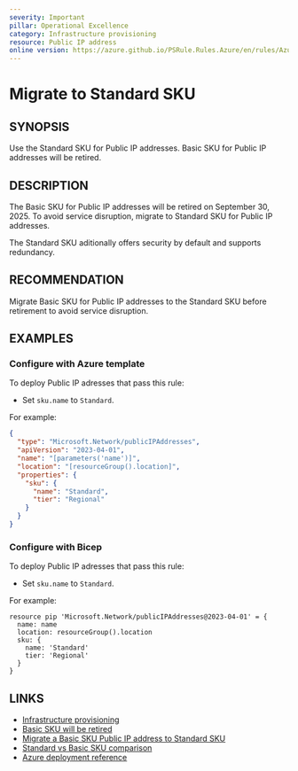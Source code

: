 ```yaml
---
severity: Important
pillar: Operational Excellence
category: Infrastructure provisioning
resource: Public IP address
online version: https://azure.github.io/PSRule.Rules.Azure/en/rules/Azure.PublicIP.MigrateStandard/
---
```


# Migrate to Standard SKU

## SYNOPSIS

Use the Standard SKU for Public IP addresses. Basic SKU for Public IP addresses will be retired.

## DESCRIPTION

The Basic SKU for Public IP addresses will be retired on September 30, 2025. To avoid service disruption, migrate to Standard SKU for Public IP addresses.

The Standard SKU aditionally offers security by default and supports redundancy.

## RECOMMENDATION

Migrate Basic SKU for Public IP addresses to the Standard SKU before retirement to avoid service disruption.

## EXAMPLES

### Configure with Azure template

To deploy Public IP adresses that pass this rule:

- Set `sku.name` to `Standard`.

For example:

```json
{
  "type": "Microsoft.Network/publicIPAddresses",
  "apiVersion": "2023-04-01",
  "name": "[parameters('name')]",
  "location": "[resourceGroup().location]",
  "properties": {
    "sku": {
      "name": "Standard",
      "tier": "Regional"
    }
  }
}
```

### Configure with Bicep

To deploy Public IP adresses that pass this rule:

- Set `sku.name` to `Standard`.

For example:

```bicep
resource pip 'Microsoft.Network/publicIPAddresses@2023-04-01' = {
  name: name
  location: resourceGroup().location
  sku: {
    name: 'Standard'
    tier: 'Regional'
  }
}
```

## LINKS

- [Infrastructure provisioning](https://learn.microsoft.com/azure/architecture/framework/devops/automation-infrastructure)
- [Basic SKU will be retired](https://azure.microsoft.com/updates/upgrade-to-standard-sku-public-ip-addresses-in-azure-by-30-september-2025-basic-sku-will-be-retired)
- [Migrate a Basic SKU Public IP address to Standard SKU](https://learn.microsoft.com/azure/virtual-network/ip-services/public-ip-basic-upgrade-guidance)
- [Standard vs Basic SKU comparison](https://learn.microsoft.com/azure/virtual-network/ip-services/public-ip-addresses#sku)
- [Azure deployment reference](https://learn.microsoft.com/azure/templates/microsoft.network/publicipaddresses#publicipaddresssku)
